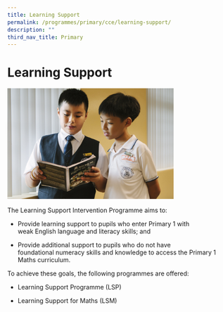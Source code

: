 ```yaml
---
title: Learning Support
permalink: /programmes/primary/cce/learning-support/
description: ""
third_nav_title: Primary
---
```

# Learning Support

<img src="/images/CCE/Primary/Student%20management.jpg" style="width:75%">


The Learning Support Intervention Programme aims to:  

*   Provide learning support to pupils who enter Primary 1 with weak&nbsp;English language and literacy skills; and  
    
*   Provide additional support to pupils who do not have foundational&nbsp;numeracy skills and knowledge to access the Primary 1 Maths curriculum.  
      
    

To achieve these goals, the following programmes are offered:

*   Learning Support Programme (LSP)  
    
*   Learning Support for Maths (LSM)

  
